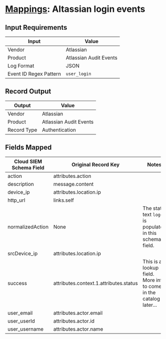 # [Mappings](README.md): Altassian login events

## Input Requirements

|Input|Value|
|-----|-----|
|Vendor|Atlassian|
|Product|Atlassian Audit Events|
|Log Format|JSON|
|Event ID Regex Pattern|`user_login`|

## Record Output

|Output|Value|
|------|-----|
|Vendor|Atlassian|
|Product|Atlassian Audit Events|
|Record Type|Authentication|

## Fields Mapped

|Cloud SIEM Schema Field|Original Record Key|Notes|
|-----------------------|-------------------|-----|
|action|attributes.action||
|description|message.content||
|device_ip|attributes.location.ip||
|http_url|links.self||
|normalizedAction|None|The static text `logon` is populated in this schema field.|
|srcDevice_ip|attributes.location.ip||
|success|attributes.context.1.attributes.status|This is a lookup field. More info to come in the catalog later...|
|user_email|attributes.actor.email||
|user_userId|attributes.actor.id||
|user_username|attributes.actor.name||

